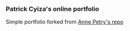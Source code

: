 ### Patrick Cyiza's online portfolio

Simple portfolio forked from [Anne Petry's repo](https://github.com/annapetry/Portfolio-Rails)